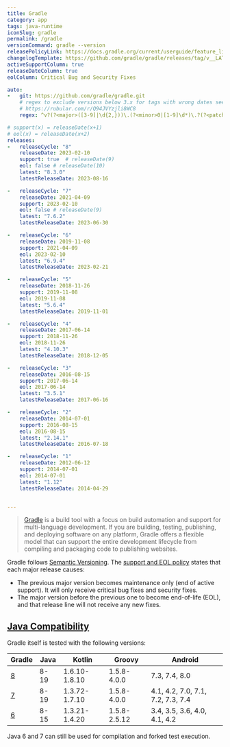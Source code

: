 ```yaml
---
title: Gradle
category: app
tags: java-runtime
iconSlug: gradle
permalink: /gradle
versionCommand: gradle --version
releasePolicyLink: https://docs.gradle.org/current/userguide/feature_lifecycle.html#eol_support
changelogTemplate: https://github.com/gradle/gradle/releases/tag/v__LATEST__
activeSupportColumn: true
releaseDateColumn: true
eolColumn: Critical Bug and Security Fixes

auto:
-   git: https://github.com/gradle/gradle.git
    # regex to exclude versions below 3.x for tags with wrong dates see https://github.com/endoflife-date/endoflife.date/pull/3619
    # https://rubular.com/r/Q94JVYzjli8WC8
    regex: ^v?(?<major>([3-9]|\d{2,}))\.(?<minor>0|[1-9]\d*)\.?(?<patch>0|[1-9]\d*)?$

# support(x) = releaseDate(x+1)
# eol(x) = releaseDate(x+2)
releases:
-   releaseCycle: "8"
    releaseDate: 2023-02-10
    support: true  # releaseDate(9)
    eol: false # releaseDate(10)
    latest: "8.3.0"
    latestReleaseDate: 2023-08-16

-   releaseCycle: "7"
    releaseDate: 2021-04-09
    support: 2023-02-10
    eol: false # releaseDate(9)
    latest: "7.6.2"
    latestReleaseDate: 2023-06-30

-   releaseCycle: "6"
    releaseDate: 2019-11-08
    support: 2021-04-09
    eol: 2023-02-10
    latest: "6.9.4"
    latestReleaseDate: 2023-02-21

-   releaseCycle: "5"
    releaseDate: 2018-11-26
    support: 2019-11-08
    eol: 2019-11-08
    latest: "5.6.4"
    latestReleaseDate: 2019-11-01

-   releaseCycle: "4"
    releaseDate: 2017-06-14
    support: 2018-11-26
    eol: 2018-11-26
    latest: "4.10.3"
    latestReleaseDate: 2018-12-05

-   releaseCycle: "3"
    releaseDate: 2016-08-15
    support: 2017-06-14
    eol: 2017-06-14
    latest: "3.5.1"
    latestReleaseDate: 2017-06-16

-   releaseCycle: "2"
    releaseDate: 2014-07-01
    support: 2016-08-15
    eol: 2016-08-15
    latest: "2.14.1"
    latestReleaseDate: 2016-07-18

-   releaseCycle: "1"
    releaseDate: 2012-06-12
    support: 2014-07-01
    eol: 2014-07-01
    latest: "1.12"
    latestReleaseDate: 2014-04-29


---
```


> [Gradle](https://gradle.org/) is a build tool with a focus on build automation and support for
> multi-language development. If you are building, testing, publishing, and deploying software on
> any platform, Gradle offers a flexible model that can support the entire development lifecycle
> from compiling and packaging code to publishing websites.

Gradle follows [Semantic Versioning](https://semver.org/). The 
[support and EOL policy](https://docs.gradle.org/current/userguide/feature_lifecycle.html#eol_support) states that each major release causes:
- The previous major version becomes maintenance only (end of active support). It will only receive critical bug fixes and security fixes.
- The major version before the previous one to become end-of-life (EOL), and that release line will not receive any new fixes.

## [Java Compatibility](https://docs.gradle.org/current/userguide/compatibility.html)

Gradle itself is tested with the following versions:

| Gradle                                                          | Java | Kotlin        | Groovy       | Android                           |
|-----------------------------------------------------------------|------|---------------|--------------|-----------------------------------|
| [8](https://docs.gradle.org/8.0/userguide/compatibility.html)   | 8-19 | 1.6.10-1.8.10 | 1.5.8-4.0.0  | 7.3, 7.4, 8.0                     |
| [7](https://docs.gradle.org/7.6.2/userguide/compatibility.html) | 8-19 | 1.3.72-1.7.10 | 1.5.8-4.0.0  | 4.1, 4.2, 7.0, 7.1, 7.2, 7.3, 7.4 |
| [6](https://docs.gradle.org/6.9.3/userguide/compatibility.html) | 8-15 | 1.3.21-1.4.20 | 1.5.8-2.5.12 | 3.4, 3.5, 3.6, 4.0, 4.1, 4.2      |

Java 6 and 7 can still be used for compilation and forked test execution.
